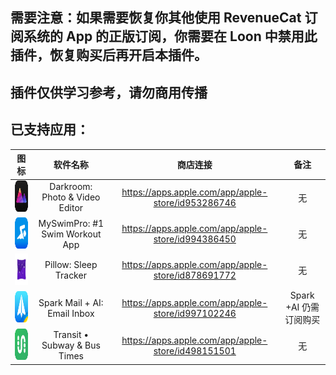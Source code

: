 ## 需要注意：如果需要恢复你其他使用 RevenueCat 订阅系统的 App 的正版订阅，你需要在 Loon 中禁用此插件，恢复购买后再开启本插件。
## 插件仅供学习参考，请勿商用传播

## 已支持应用：

|图标| 软件名称      | 商店连接 | 备注 |
| :-: | :-: | :-: | :-: |
|<img src="https://raw.githubusercontent.com/seanzhang98/LoonScript/main/revenuecat/icon/Darkroom.png" width="50" height="50"/>| Darkroom: Photo & Video Editor | https://apps.apple.com/app/apple-store/id953286746       | 无 |
|<img src="https://raw.githubusercontent.com/seanzhang98/LoonScript/main/revenuecat/icon/MySwimPro.png" width="50" height="50"/>| MySwimPro: #1 Swim Workout App | https://apps.apple.com/app/apple-store/id994386450        | 无 |
|<img src="https://raw.githubusercontent.com/seanzhang98/LoonScript/main/revenuecat/icon/Pillow.png" width="50" height="50"/>| Pillow: Sleep Tracker | https://apps.apple.com/app/apple-store/id878691772        | 无 |
|<img src="https://raw.githubusercontent.com/seanzhang98/LoonScript/main/revenuecat/icon/Spark.png" width="50" height="50"/>| Spark Mail + AI: Email Inbox | https://apps.apple.com/app/apple-store/id997102246       | Spark +AI 仍需订阅购买 |
|<img src="https://raw.githubusercontent.com/seanzhang98/LoonScript/main/revenuecat/icon/Transit.png" width="50" height="50"/>| Transit • Subway & Bus Times | https://apps.apple.com/app/apple-store/id498151501        | 无 |

